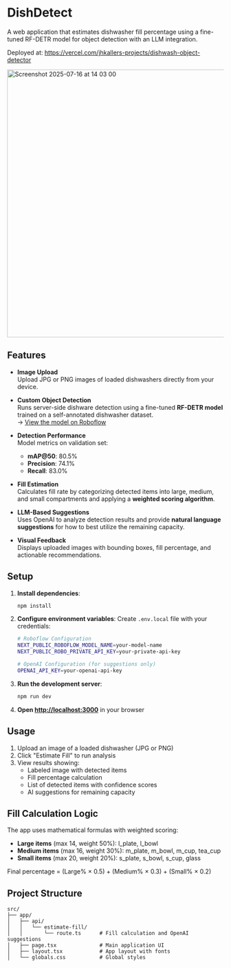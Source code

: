 # DishDetect

A web application that estimates dishwasher fill percentage using a fine-tuned RF-DETR model for object detection with an LLM integration.

Deployed at: https://vercel.com/jhkallers-projects/dishwash-object-detector

<img width="1289" height="621" alt="Screenshot 2025-07-16 at 14 03 00" src="https://github.com/user-attachments/assets/9517a464-05ce-48ce-a37b-ca194c013317" />

## Features

- **Image Upload**  
  Upload JPG or PNG images of loaded dishwashers directly from your device.

- **Custom Object Detection**  
  Runs server-side dishware detection using a fine-tuned **RF-DETR model** trained on a self-annotated dishwasher dataset.  
  → [View the model on Roboflow](https://universe.roboflow.com/enterrobo/measure-washingmachine)

- **Detection Performance**  
  Model metrics on validation set:  
  - **mAP@50**: 80.5%  
  - **Precision**: 74.1%  
  - **Recall**: 83.0%

- **Fill Estimation**  
  Calculates fill rate by categorizing detected items into large, medium, and small compartments and applying a **weighted scoring algorithm**.

- **LLM-Based Suggestions**  
  Uses OpenAI to analyze detection results and provide **natural language suggestions** for how to best utilize the remaining capacity.

- **Visual Feedback**  
  Displays uploaded images with bounding boxes, fill percentage, and actionable recommendations.

## Setup

1. **Install dependencies**:
   ```bash
   npm install
   ```

2. **Configure environment variables**:
   Create `.env.local` file with your credentials:
   ```bash
   # Roboflow Configuration
   NEXT_PUBLIC_ROBOFLOW_MODEL_NAME=your-model-name
   NEXT_PUBLIC_ROBO_PRIVATE_API_KEY=your-private-api-key
   
   # OpenAI Configuration (for suggestions only)
   OPENAI_API_KEY=your-openai-api-key
   ```

3. **Run the development server**:
   ```bash
   npm run dev
   ```

4. **Open [http://localhost:3000](http://localhost:3000)** in your browser

## Usage

1. Upload an image of a loaded dishwasher (JPG or PNG)
2. Click "Estimate Fill" to run analysis
3. View results showing:
   - Labeled image with detected items
   - Fill percentage calculation
   - List of detected items with confidence scores
   - AI suggestions for remaining capacity

## Fill Calculation Logic

The app uses mathematical formulas with weighted scoring:

- **Large items** (max 14, weight 50%): l_plate, l_bowl
- **Medium items** (max 16, weight 30%): m_plate, m_bowl, m_cup, tea_cup
- **Small items** (max 20, weight 20%): s_plate, s_bowl, s_cup, glass

Final percentage = (Large% × 0.5) + (Medium% × 0.3) + (Small% × 0.2)

## Project Structure

```
src/
├── app/
│   ├── api/
│   │   └── estimate-fill/
│   │       └── route.ts      # Fill calculation and OpenAI suggestions
│   ├── page.tsx              # Main application UI
│   ├── layout.tsx            # App layout with fonts
│   └── globals.css           # Global styles
```
